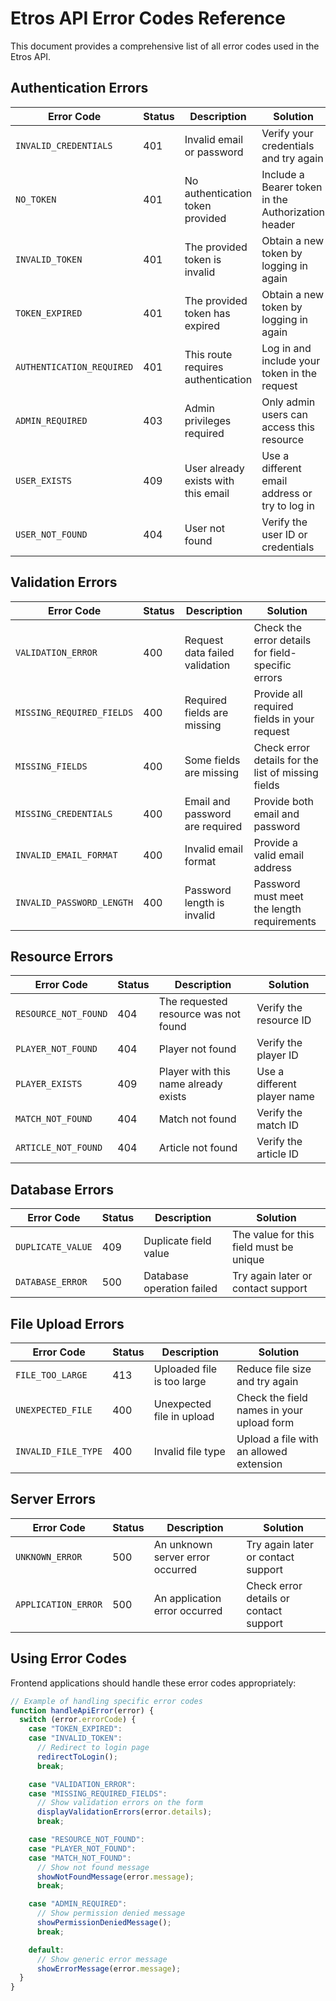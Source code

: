 # Etros API Error Codes Reference

This document provides a comprehensive list of all error codes used in the Etros API.

## Authentication Errors

| Error Code                | Status | Description                         | Solution                                           |
| ------------------------- | ------ | ----------------------------------- | -------------------------------------------------- |
| `INVALID_CREDENTIALS`     | 401    | Invalid email or password           | Verify your credentials and try again              |
| `NO_TOKEN`                | 401    | No authentication token provided    | Include a Bearer token in the Authorization header |
| `INVALID_TOKEN`           | 401    | The provided token is invalid       | Obtain a new token by logging in again             |
| `TOKEN_EXPIRED`           | 401    | The provided token has expired      | Obtain a new token by logging in again             |
| `AUTHENTICATION_REQUIRED` | 401    | This route requires authentication  | Log in and include your token in the request       |
| `ADMIN_REQUIRED`          | 403    | Admin privileges required           | Only admin users can access this resource          |
| `USER_EXISTS`             | 409    | User already exists with this email | Use a different email address or try to log in     |
| `USER_NOT_FOUND`          | 404    | User not found                      | Verify the user ID or credentials                  |

## Validation Errors

| Error Code                | Status | Description                     | Solution                                           |
| ------------------------- | ------ | ------------------------------- | -------------------------------------------------- |
| `VALIDATION_ERROR`        | 400    | Request data failed validation  | Check the error details for field-specific errors  |
| `MISSING_REQUIRED_FIELDS` | 400    | Required fields are missing     | Provide all required fields in your request        |
| `MISSING_FIELDS`          | 400    | Some fields are missing         | Check error details for the list of missing fields |
| `MISSING_CREDENTIALS`     | 400    | Email and password are required | Provide both email and password                    |
| `INVALID_EMAIL_FORMAT`    | 400    | Invalid email format            | Provide a valid email address                      |
| `INVALID_PASSWORD_LENGTH` | 400    | Password length is invalid      | Password must meet the length requirements         |

## Resource Errors

| Error Code           | Status | Description                          | Solution                    |
| -------------------- | ------ | ------------------------------------ | --------------------------- |
| `RESOURCE_NOT_FOUND` | 404    | The requested resource was not found | Verify the resource ID      |
| `PLAYER_NOT_FOUND`   | 404    | Player not found                     | Verify the player ID        |
| `PLAYER_EXISTS`      | 409    | Player with this name already exists | Use a different player name |
| `MATCH_NOT_FOUND`    | 404    | Match not found                      | Verify the match ID         |
| `ARTICLE_NOT_FOUND`  | 404    | Article not found                    | Verify the article ID       |

## Database Errors

| Error Code        | Status | Description               | Solution                                |
| ----------------- | ------ | ------------------------- | --------------------------------------- |
| `DUPLICATE_VALUE` | 409    | Duplicate field value     | The value for this field must be unique |
| `DATABASE_ERROR`  | 500    | Database operation failed | Try again later or contact support      |

## File Upload Errors

| Error Code          | Status | Description                | Solution                                  |
| ------------------- | ------ | -------------------------- | ----------------------------------------- |
| `FILE_TOO_LARGE`    | 413    | Uploaded file is too large | Reduce file size and try again            |
| `UNEXPECTED_FILE`   | 400    | Unexpected file in upload  | Check the field names in your upload form |
| `INVALID_FILE_TYPE` | 400    | Invalid file type          | Upload a file with an allowed extension   |

## Server Errors

| Error Code          | Status | Description                      | Solution                               |
| ------------------- | ------ | -------------------------------- | -------------------------------------- |
| `UNKNOWN_ERROR`     | 500    | An unknown server error occurred | Try again later or contact support     |
| `APPLICATION_ERROR` | 500    | An application error occurred    | Check error details or contact support |

## Using Error Codes

Frontend applications should handle these error codes appropriately:

```javascript
// Example of handling specific error codes
function handleApiError(error) {
  switch (error.errorCode) {
    case "TOKEN_EXPIRED":
    case "INVALID_TOKEN":
      // Redirect to login page
      redirectToLogin();
      break;

    case "VALIDATION_ERROR":
    case "MISSING_REQUIRED_FIELDS":
      // Show validation errors on the form
      displayValidationErrors(error.details);
      break;

    case "RESOURCE_NOT_FOUND":
    case "PLAYER_NOT_FOUND":
    case "MATCH_NOT_FOUND":
      // Show not found message
      showNotFoundMessage(error.message);
      break;

    case "ADMIN_REQUIRED":
      // Show permission denied message
      showPermissionDeniedMessage();
      break;

    default:
      // Show generic error message
      showErrorMessage(error.message);
  }
}
```
